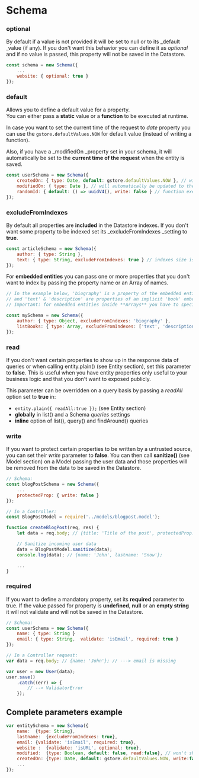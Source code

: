 # Schema

### optional

By default if a value is not provided it will be set to null or to its _default _value \(if any\). If you don't want this behavior you can define it as _optional_ and if no value is passed, this property will not be saved in the Datastore.

```js
const schema = new Schema({
    ...
    website: { optional: true }
});
```

### default

Allows you to define a default value for a property.   
You can either pass a **static** value or a **function** to be executed at runtime.

In case you want to set the current time of the request to _date_ property you can use the `gstore.defaultValues.NOW` for default value \(instead of writing a function\).

Also, if you have a _modifiedOn _property set in your schema, it will automatically be set to the **current time of the request** when the  entity is saved.

```js
const userSchema = new Schema({
    createdOn: { type: Date, default: gstore.defaultValues.NOW }, // will be set to the current time of the request
    modifiedOn: { type: Date }, // will automatically be updated to the current time on each "save|update"
    randomId: { default: () => uuidV4(), write: false } // function executed at runtime
});
```

### excludeFromIndexes

By default all properties are **included** in the Datastore indexes. If you don't want some property to be indexed set its _excludeFromIndexes _setting to **true**.

```js
const articleSchema = new Schema({
    author: { type: String },
    text: { type: String, excludeFromIndexes: true } // indexes size is limited, so very long text can't be indexed
});
```

For **embedded entities** you can pass one or more properties that you don't want to index by passing the property name or an Array of names.

```js
// In the example below, 'biography' is a property of the embedded entity 'author'
// and 'text' & 'description' are properties of an implicit 'book' embedded entity in the array
// Important: for embedded entities inside **Arrays** you have to specify the type to 'array' for the excludeFromIndexes to work.

const mySchema = new Schema({
    author: { type: Object, excludeFromIndexes: 'biography' },
    listBooks: { type: Array, excludeFromIndexes: ['text', 'description'] },
});
```

### read

If you don't want certain properties to show up in the response data of queries or when calling entity.plain\(\) \(see Entity section\), set this parameter to **false**. This is useful when you have entity properties only useful to your business logic and that you don't want to exposed publicly.

This parameter can be overridden on a query basis by passing a _readAll_ option set to **true** in:

* `entity.plain({ readAll:true });` \(see Entity section\)
* **globally** in list\(\) and a Schema _queries_ settings
* **inline** option of list\(\), query\(\) and findAround\(\) queries

### write

If you want to protect certain properties to be written by a untrusted source, you can set their _write_ parameter to **false**. You can then call **sanitize\(\)** \(see Model section\) on a Model passing the user data and those properties will be removed from the data to be saved in the Datastore.

```js
// Schema:
const blogPostSchema = new Schema({
    ...
    protectedProp: { write: false }
});

// In a Controller:
const BlogPostModel = require('../models/blogpost.model');

function createBlogPost(req, res) {
    let data = req.body; // {title: 'Title of the post', protectedProp: 1234};

    // Sanitize incoming user data
    data = BlogPostModel.sanitize(data);
    console.log(data); // {name: 'John', lastname: 'Snow'};

    ...
}
```

### required

If you want to define a mandatory property, set its **required** parameter to true. If the value passed for property is **undefined**, **null** or an **empty string** it will not validate and will not be saved in the Datastore.

```js
// Schema:
const userSchema = new Schema({
    name: { type: String }
    email: { type: String,  validate: 'isEmail', required: true }
});

// In a Controller request:
var data = req.body; // {name: 'John'}; // ---> email is missing

var user = new User(data);
user.save()
    .catch((err) => {
        // --> ValidatorError
    });
```

## Complete parameters example

```js
var entitySchema = new Schema({
    name:  {type: String},
    lastname:  {excludeFromIndexes: true},
    email: {validate: 'isEmail', required: true},
    website :  {validate: 'isURL', optional: true},
    modified:  {type: Boolean, default: false, read:false}, // won't show up in queries
    createdOn: {type: Date, default: gstore.defaultValues.NOW, write:false} // will be removed from data on sanitize()
    ...
});
```



